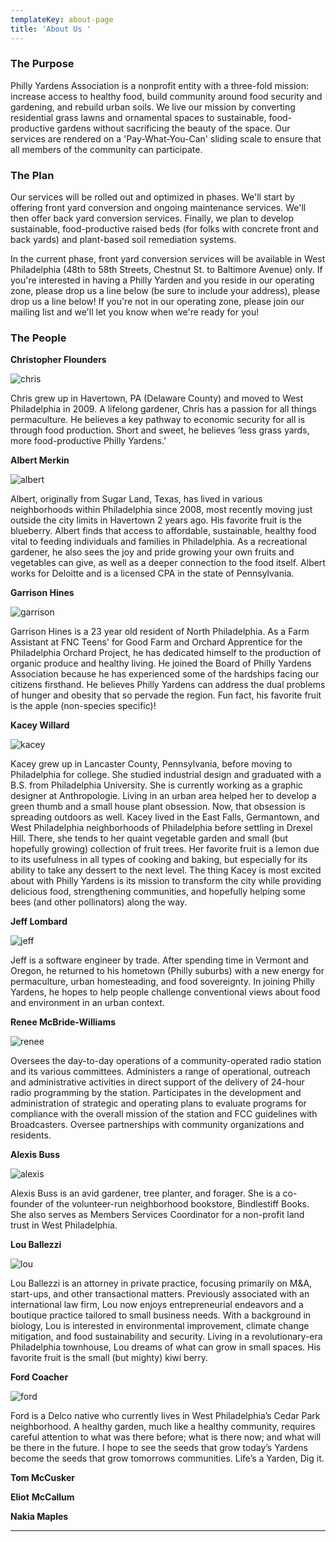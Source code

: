 ```yaml
---
templateKey: about-page
title: 'About Us '
---
```

### The Purpose

Philly Yardens Association is a nonprofit entity with a three-fold mission: increase access to healthy food, build community around food security and gardening, and rebuild urban soils. We live our mission by converting residential grass lawns and ornamental spaces to sustainable, food-productive gardens without sacrificing the beauty of the space. Our services are rendered on a 'Pay-What-You-Can' sliding scale to ensure that all members of the community can participate.

### The Plan

Our services will be rolled out and optimized in phases. We'll start by offering front yard conversion and ongoing maintenance services. We'll then offer back yard conversion services. Finally, we plan to develop sustainable, food-productive raised beds (for folks with concrete front and back yards) and plant-based soil remediation systems.

In the current phase, front yard conversion services will be available in West Philadelphia (48th to 58th Streets, Chestnut St. to Baltimore Avenue) only. If you're interested in having a Philly Yarden and you reside in our operating zone, please drop us a line below (be sure to include your address), please drop us a line below! If you're not in our operating zone, please join our mailing list and we'll let you know when we're ready for you!

### The People

**Christopher Flounders**

<div class="about__image">
    <img src="../img/chris.png" alt="chris" >
</div>

Chris grew up in Havertown, PA (Delaware County) and moved to West Philadelphia in 2009. A lifelong gardener, Chris has a passion for all things permaculture. He believes a key pathway to economic security for all is through food production. Short and sweet, he believes ‘less grass yards, more food-productive Philly Yardens.’

**Albert Merkin**

<div class="about__image">
    <img src="../img/albert.png" alt="albert">
</div>

Albert, originally from Sugar Land, Texas, has lived in various neighborhoods within Philadelphia since 2008, most recently moving just outside the city limits in Havertown 2 years ago. His favorite fruit is the blueberry. Albert finds that access to affordable, sustainable, healthy food vital to feeding individuals and families in Philadelphia. As a recreational gardener, he also sees the joy and pride growing your own fruits and vegetables can give, as well as a deeper connection to the food itself. Albert works for Deloitte and is a licensed CPA in the state of Pennsylvania.

**Garrison Hines**

<div class="about__image">
    <img src="../img/garrison.png" alt="garrison" >
</div>

Garrison Hines is a 23 year old resident of North Philadelphia. As a Farm Assistant at FNC Teens' for Good Farm and Orchard Apprentice for the Philadelphia Orchard Project, he has dedicated himself to the production of organic produce and healthy living. He joined the Board of Philly Yardens Association because he has experienced some of the hardships facing our citizens firsthand. He believes Philly Yardens can address the dual problems of hunger and obesity that so pervade the region. Fun fact, his favorite fruit is the apple (non-species specific)!

**Kacey Willard**

<div class="about__image">
    <img src="../img/kacey.png" alt="kacey" >
</div>

Kacey grew up in Lancaster County, Pennsylvania, before moving to Philadelphia for college. She studied industrial design and graduated with a B.S. from Philadelphia University. She is currently working as a graphic designer at Anthropologie. Living in an urban area helped her to develop a green thumb and a small house plant obsession. Now, that obsession is spreading outdoors as well. Kacey lived in the East Falls, Germantown, and West Philadelphia neighborhoods of Philadelphia before settling in Drexel Hill. There, she tends to her quaint vegetable garden and small (but hopefully growing) collection of fruit trees. Her favorite fruit is a lemon due to its usefulness in all types of cooking and baking, but especially for its ability to take any dessert to the next level. The thing Kacey is most excited about with Philly Yardens is its mission to transform the city while providing delicious food, strengthening communities, and hopefully helping some bees (and other pollinators) along the way.

**Jeff Lombard**

<div class="about__image">
    <img src="../img/jeff.png" alt="jeff" >
</div>

Jeff is a software engineer by trade. After spending time in Vermont and Oregon, he returned to his hometown (Philly suburbs) with a new energy for permaculture, urban homesteading, and food sovereignty. In joining Philly Yardens, he hopes to help people challenge conventional views about food and environment in an urban context.

**Renee McBride-Williams**

<div class="about__image">
    <img src="../img/renee.png" alt="renee" >
</div>

Oversees the day-to-day operations of a community-operated radio station and its various committees. Administers a range of operational, outreach and administrative activities in direct support of the delivery of 24-hour radio programming by the station. Participates in the development and administration of strategic and operating plans to evaluate programs for compliance with the overall mission of the station and FCC guidelines with Broadcasters. Oversee partnerships with community organizations and residents.

**Alexis Buss**

<div class="about__image">
    <img src="../img/alexis.png" alt="alexis" >
</div>

Alexis Buss is an avid gardener, tree planter, and forager. She is a co-founder of the volunteer-run neighborhood bookstore, Bindlestiff Books. She also serves as Members Services Coordinator for a non-profit land trust in West Philadelphia.

**Lou Ballezzi**

<div class="about__image">
    <img src="../img/lou.png" alt="lou">
</div>

Lou Ballezzi is an attorney in private practice, focusing primarily on M&A, start-ups, and other transactional matters. Previously associated with an international law firm, Lou now enjoys entrepreneurial endeavors and a boutique practice tailored to small business needs. With a background in biology, Lou is interested in environmental improvement, climate change mitigation, and food sustainability and security. Living in a revolutionary-era Philadelphia townhouse, Lou dreams of what can grow in small spaces. His favorite fruit is the small (but mighty) kiwi berry.

**Ford Coacher**

<div class="about__image">
    <img src="../img/ford.png" alt="ford">
</div>

Ford is a Delco native who currently lives in West Philadelphia’s Cedar Park neighborhood. A healthy garden, much like a healthy community, requires careful attention to what was there before; what is there now; and what will be there in the future. I hope to see the seeds that grow today’s Yardens become the seeds that grow tomorrows communities. Life’s a Yarden, Dig it.

**Tom McCusker**

**Eliot** **McCallum**

**Nakia Maples**

- - -

